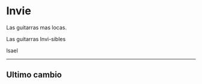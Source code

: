 # Invie
Las guitarras mas locas.




Las guitarras Invi-sibles


Isael 



----------------------------------------
Ultimo cambio
----------------------------------------
